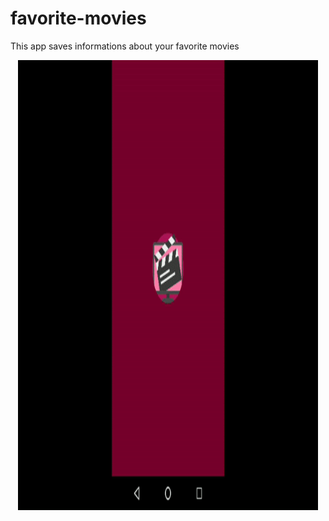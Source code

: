 # favorite-movies
This app saves informations about your favorite movies

<p align="center">
    <img src="appmovie.gif" alt="App demo"
    width="480" height="720">
</p>
